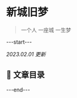 # 新城旧梦

> 一个人 一座城 一生梦

---start---

_2023.02.01 更新_

## 📜 文章目录

[](https://www.itxcjm.top/p/test/)

---end---